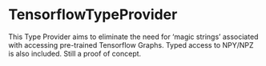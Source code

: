 # TensorflowTypeProvider
This Type Provider aims to eliminate the need for ‘magic strings’ associated with accessing pre-trained Tensorflow Graphs. Typed access to NPY/NPZ is also included. Still a proof of concept. 
